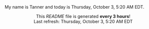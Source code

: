 My name is Tanner and today is Thursday, October 3, 5:20 AM EDT.

<p align="center">This <i>README</i> file is generated <b>every 3 hours</b>!</br>Last refresh: Thursday, October 3, 5:20 AM EDT<br /></p>
